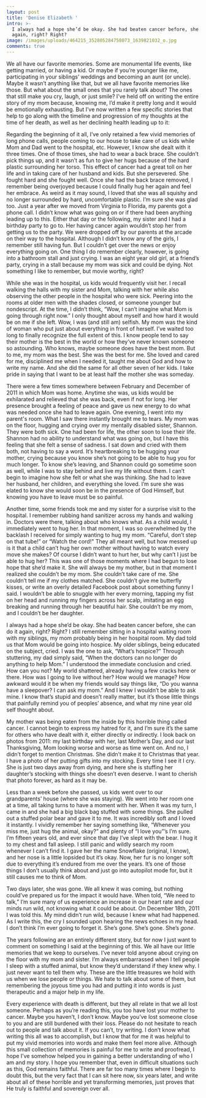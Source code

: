 ```yaml
---
layout: post
title: 'Denise Elizabeth '
intro: >-
  I always had a hope she’d be okay. She had beaten cancer before, she can do it
  again, right? Right?
image: /images/uploads/464215_352805284758073_1639821032_o.jpg
comments: true
---
```

We all have our favorite memories. Some are monumental life events, like getting married, or having a kid. Or maybe if you’re younger like me, participating in your siblings’ weddings and becoming an aunt (or uncle). Maybe it wasn’t anything like that, but we all have favorite memories like those. But what about the small ones that you rarely talk about? The ones that still make you cry, laugh, or just smile? I’ve held off on writing the entire story of my mom because, knowing me, I’d make it pretty long and it would be emotionally exhausting. But I’ve now written a few specific stories that help to go along with the timeline and progression of my thoughts at the time of her death, as well as her declining health leading up to it:

Regarding the beginning of it all, I’ve only retained a few vivid memories of long phone calls, people coming to our house to take care of us kids while Mom and Dad went to the hospital, etc. However, I know she dealt with it three times. One of those times, she had to wear a back brace. She couldn’t pick things up, and it wasn’t as fun to give her hugs because of the hard plastic surrounding her torso. This effect of cancer had a great toll on her life and in taking care of her husband and kids. But she persevered. She fought hard and she fought well. Once she had the back brace removed, I remember being overjoyed because I could finally hug her again and feel her embrace. As weird as it may sound, I loved that she was all squishy and no longer surrounded by hard, uncomfortable plastic. I’m sure she was glad too. Just a year after we moved from Virginia to Florida, my parents got a phone call. I didn’t know what was going on or if there had been anything leading up to this. Either that day or the following, my sister and I had a birthday party to go to. Her having cancer again wouldn’t stop her from getting us to the party. We were dropped off by our parents at the arcade on their way to the hospital. Although I didn’t know any of the girls, I remember still having fun. But I couldn’t get over the news or enjoy everything going on. One thing I do remember clearly, however, is going into a bathroom stall and just crying. I was an eight year old girl, at a friend’s party, crying in a stall because my mom was sick and could be dying. Not something I like to remember, but movie worthy, right? 

While she was in the hospital, us kids would frequently visit her. I recall walking the halls with my sister and Mom, talking with her while also observing the other people in the hospital who were sick. Peering into the rooms at older men with the shades closed, or someone younger but nondescript. At the time, I didn’t think, “Wow, I can’t imagine what Mom is going through right now.” I only thought about myself and how hard it would be on me if she left. Wow, I was (and still am) selfish. My mom was the kind of woman who put just about everything in front of herself. I’ve waited too long to finally recognize the full extent of this. I know people tend to say their mother is the best in the world or how they’ve never known someone so astounding. Who knows, maybe someone does have the best mom. But to me, my mom was the best. She was the best for me. She loved and cared for me, disciplined me when I needed it, taught me about God and how to write my name. And she did the same for all other seven of her kids. I take pride in saying that I want to be at least half the mother she was someday. 

There were a few times somewhere between February and December of 2011 in which Mom was home. Anytime she was, us kids would be exhilarated and relieved that she was back, even if not for long. Her presence brought a feeling of peace and gave us new energy to do what was needed once she had to leave again. One evening, I went into my parent's room. What I saw there instantly brought me to tears. My mom was on the floor, hugging and crying over my mentally disabled sister, Shannon. They were both sick. One had been for life, the other soon to lose their life. Shannon had no ability to understand what was going on, but I have this feeling that she felt a sense of sadness. I sat down and cried with them both, not having to say a word. It’s heartbreaking to be hugging your mother, crying because you know she’s not going to be able to hug you for much longer. To know she’s leaving, and Shannon could go sometime soon as well, while I was to stay behind and live my life without them. I can’t begin to imagine how she felt or what she was thinking. She had to leave her husband, her children, and everything she loved. I’m sure she was elated to know she would soon be in the presence of God Himself, but knowing you have to leave must be so painful. 

Another time, some friends took me and my sister for a surprise visit to the hospital. I remember rubbing hand sanitizer across my hands and walking in. Doctors were there, talking about who knows what. As a child would, I immediately went to hug her. In that moment, I was so overwhelmed by the backlash I received for simply wanting to hug my mom. “Careful, don’t step on that tube!” or “Watch the cord!" They all meant well, but how messed up is it that a child can’t hug her own mother without having to watch every move she makes? Of course I didn’t want to hurt her, but why can’t I just be able to hug her? This was one of those moments where I had begun to lose hope that she’d make it. She will always be my mother, but in that moment I realized she couldn’t be my mom. She couldn’t take care of me. She couldn’t tell me if my clothes matched. She couldn’t give me butterfly kisses, or write an overly detailed Facebook post about something funny I said. I wouldn’t be able to snuggle with her every morning, tapping my fist on her head and running my fingers across her scalp, imitating an egg breaking and running through her beautiful hair. She couldn’t be my mom, and I couldn’t be her daughter. 

I always had a hope she’d be okay. She had beaten cancer before, she can do it again, right? Right? I still remember sitting in a hospital waiting room with my siblings, my mom probably being in her hospital room. My dad told us that Mom would be going into hospice. My older siblings, being educated on the subject, cried. I was the one to ask, “What’s hospice?” Through stuttering, my dad simply said, “When the doctors can no longer do anything to help Mom.” I understood the immediate conclusion and cried. How can you not? My world shattered, already having a few cracks here or there. How was I going to live without her? How would we manage? How awkward would it be when my friends would say things like, “Do you wanna have a sleepover? I can ask my mom.” And I knew I wouldn’t be able to ask mine. I know that’s stupid and doesn’t really matter, but it’s those little things that painfully remind you of peoples’ absence, and what my nine year old self thought about.

My mother was being eaten from the inside by this horrible thing called cancer. I cannot begin to express my hatred for it, and I’m sure it’s the same for others who have dealt with it, either directly or indirectly. I look back on photos from 2011: my last birthday with her, last Mother’s Day, and our last Thanksgiving, Mom looking worse and worse as time went on. And no, I didn’t forget to mention Christmas. She didn’t make it to Christmas that year. I have a photo of her putting gifts into my stocking. Every time I see it I cry. She is just two days away from dying, and here she is stuffing her daughter’s stocking with things she doesn’t even deserve. I want to cherish that photo forever, as hard as it may be. 

Less than a week before she passed, us kids went over to our grandparents’ house (where she was staying). We went into her room one at a time, all taking turns to have a moment with her. When it was my turn, I came in and she had a big black bag stuffed with some things. She pulled out a stuffed polar bear and gave it to me. It was incredibly soft and I loved it instantly. I vividly remember her saying something like, “Whenever you miss me, just hug the animal, okay?” and plenty of “I love you”’s I’m sure. I’m fifteen years old, and ever since that day I’ve slept with the bear. I hug it to my chest and fall asleep. I still panic and wildly search my room whenever I can’t find it. I gave her the name Snowflake (original, I know), and her nose is a little lopsided but it’s okay. Now, her fur is no longer soft due to everything it’s endured from me over the years. It’s one of those things I don’t usually think about and just go into autopilot mode for, but it still causes me to think of Mom. 

Two days later, she was gone. We all knew it was coming, but nothing could’ve prepared us for the impact it would have. When told, “We need to talk,” I’m sure many of us experience an increase in our heart rate and our minds run wild, not knowing what it could be about. On December 18th, 2011 I was told this. My mind didn’t run wild, because I knew what had happened. As I write this, the cry I sounded upon hearing the news echoes in my head. I don’t think I’m ever going to forget it. She’s gone. She’s gone. She’s _gone_. 

The years following are an entirely different story, but for now I just want to comment on something I said at the beginning of this. We all have our little memories that we keep to ourselves. I’ve never told anyone about crying on the floor with my mom and sister. I’m always embarrassed when I tell people I sleep with a stuffed animal, but know they’d understand if they knew why. I just never want to tell them why. These are the little treasures we hold with us when we lose people or things. We hate to talk about some of them, but remembering the joyous time you had and putting it into words is just therapeutic and a major help in my life. 

Every experience with death is different, but they all relate in that we all lost someone. Perhaps as you’re reading this, you too have lost your mother to cancer. Maybe you haven’t, I don’t know. Maybe you’ve lost someone close to you and are still burdened with their loss. Please do not hesitate to reach out to people and talk about it. If you can’t, try writing. I don’t know what writing this all was to accomplish, but I know that for me it was helpful to put my vivid memories into words and make them feel more alive. Although this small collection of memories is painful for me to write and proofread, I hope I’ve somehow helped you in gaining a better understanding of who I am and my story. I hope you remember that, even in difficult situations such as this, God remains faithful. There are far too many times where I begin to doubt this, but the very fact that I can sit here now, six years later, and write about all of these horrible and yet transforming memories, just proves that He truly is faithful and sovereign over all.
